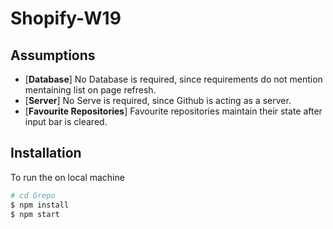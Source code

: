 # Shopify-W19

Assumptions
------------

* [**Database**] No Database is required, since requirements do not mention mentaining list on page refresh.
* [**Server**] No Serve is required, since Github is acting as a server.
* [**Favourite Repositories**] Favourite repositories maintain their state after input bar is cleared.




Installation
------------
To run the on local machine

``` sh
# cd Grepo
$ npm install
$ npm start
```
